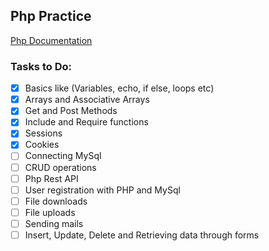 ## Php Practice

[Php Documentation](https://www.php.net/manual/en/index.php "Documentation of Php")

### Tasks to Do:
- [x] Basics like (Variables, echo, if else, loops etc)
- [x] Arrays and Associative Arrays
- [x] Get and Post Methods
- [x] Include and Require functions
- [x] Sessions
- [x] Cookies
- [ ] Connecting MySql
- [ ] CRUD operations
- [ ] Php Rest API
- [ ] User registration with PHP and MySql
- [ ] File downloads
- [ ] File uploads
- [ ] Sending mails
- [ ] Insert, Update, Delete and Retrieving data through forms
